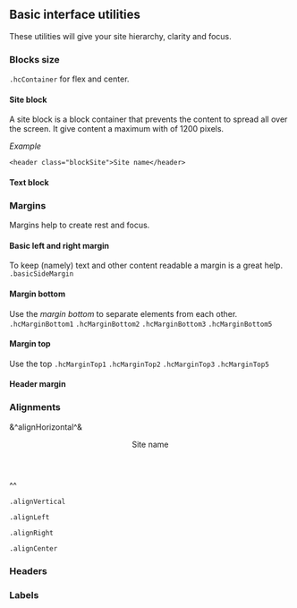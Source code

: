 ## Basic interface utilities

These utilities will give your site hierarchy, clarity and focus.
### Blocks size
`.hcContainer` for flex and center.
#### Site block
A site block is a block container that prevents the content to spread all over the screen. It give content a maximum with of 1200 pixels.

_Example_
```
<header class="blockSite">Site name</header>
```
#### Text block

### Margins
Margins help to create rest and focus.
#### Basic left and right margin
To keep (namely) text and other content readable a margin is a great help.   
`.basicSideMargin`

#### Margin bottom
Use the _margin bottom_ to separate elements from each other.
`.hcMarginBottom1`
`.hcMarginBottom2`
`.hcMarginBottom3`
`.hcMarginBottom5`

#### Margin top
Use the top
`.hcMarginTop1`
`.hcMarginTop2`
`.hcMarginTop3`
`.hcMarginTop5`




#### Header margin

### Alignments
&^alignHorizontal^&
<header class="blockSite">
	Site name
</header>
^^

`.alignVertical`

`.alignLeft`

`.alignRight`

`.alignCenter`
### Headers
### Labels
